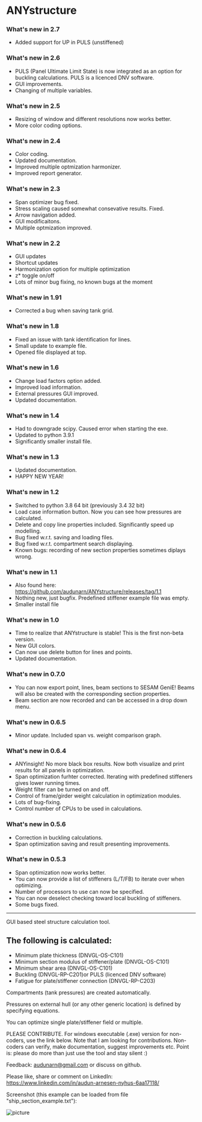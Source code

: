 # ANYstructure #
### What's new in 2.7 ###
* Added support for UP in PULS (unstiffened)
### What's new in 2.6 ###
* PULS (Panel Ultimate Limit State) is now integrated as an option for buckling calculations. PULS is a licenced DNV software.
* GUI improvements.
* Changing of multiple variables.
### What's new in 2.5 ###
* Resizing of window and different resolutions now works better.
* More color coding options.
### What's new in 2.4 ###
* Color coding.
* Updated documentation.
* Improved multiple optmization harmonizer.
* Improved report generator.
### What's new in 2.3 ###
* Span optimizer bug fixed.
* Stress scaling caused somewhat consevative results. Fixed.
* Arrow navigation added.
* GUI modificaitons.
* Multiple optmization improved.
### What's new in 2.2 ###
* GUI updates
* Shortcut updates
* Harmonization option for multiple optimization
* z* toggle on/off
* Lots of minor bug fixing, no known bugs at the moment
### What's new in 1.91 ###
* Corrected a bug when saving tank grid.
### What's new in 1.8 ###
* Fixed an issue with tank identification for lines.
* Small update to example file.
* Opened file displayed at top.
### What's new in 1.6 ###
* Change load factors option added.
* Improved load information.
* External pressures GUI improved.
* Updated documentation.
### What's new in 1.4 ###
* Had to downgrade scipy. Caused error when starting the exe.
* Updated to python 3.9.1
* Significantly smaller install file.
### What's new in 1.3 ###
* Updated documentation.
* HAPPY NEW YEAR!
### What's new in 1.2 ###
* Switched to python 3.8 64 bit (previously 3.4 32 bit)
* Load case information button. Now you can see how pressures are calculated.
* Delete and copy line properties included. Significantly speed up modelling.
* Bug fixed w.r.t. saving and loading files.
* Bug fixed w.r.t. compartment search displaying.
* Known bugs: recording of new section properties sometimes diplays wrong.
### What's new in 1.1 ###
* Also found here: https://github.com/audunarn/ANYstructure/releases/tag/1.1
* Nothing new, just bugfix. Predefined stiffener example file was empty. 
* Smaller install file
### What's new in 1.0 ###
* Time to realize that ANYstructure is stable! This is the first non-beta version.
* New GUI colors.
* Can now use delete button for lines and points.
* Updated documentation.
### What's new in 0.7.0 ###
* You can now export point, lines, beam sections to SESAM GeniE! Beams will also be created with the corresponding section properties.
* Beam section are now recorded and can be accessed in a drop down menu.
### What's new in 0.6.5 ###
* Minor update. Included span vs. weight comparison graph.
### What's new in 0.6.4 ###
* ANYinsight! No more black box results. Now both visualize and print results for all panels in optimization.
* Span optimization furhter corrected. Iterating with predefined stiffeners gives lower running times.
* Weight filter can be turned on and off.
* Control of frame/girder weight calculation in optimization modules.
* Lots of bug-fixing.
* Control number of CPUs to be used in calculations.
### What's new in 0.5.6 ###
* Correction in buckling calculations.
* Span optimization saving and result presenting improvements.
### What's new in 0.5.3 ###
* Span optimization now works better.
* You can now provide a list of stiffeners (L/T/FB) to iterate over when optimizing.
* Number of processors to use can now be specified.
* You can now deselect checking toward local buckling of stiffeners.
* Some bugs fixed.

------------------------------------------------------------------------

GUI based steel structure calculation tool.
 
## The following is calculated: ##
* Minimum plate thickness (DNVGL-OS-C101)
* Minimum section modulus of stiffener/plate (DNVGL-OS-C101)
* Minimum shear area (DNVGL-OS-C101)
* Buckling (DNVGL-RP-C201)or PULS (licenced DNV software)
* Fatigue for plate/stiffener connection (DNVGL-RP-C203)

Compartments (tank pressures) are created automatically.

Pressures on external hull (or any other generic location) is defined by specifying equations.

You can optimize single plate/stiffener field or multiple.

PLEASE CONTRIBUTE. 
For windows executable (.exe) version for non-coders, use the link below.
Note that I am looking for contributions. Non-coders can verify, make documentation, suggest improvements etc. Point
is: please do more than just use the tool and stay silent :)

Feedback: audunarn@gmail.com or discuss on github.

Please like, share or comment on LinkedIn: https://www.linkedin.com/in/audun-arnesen-nyhus-6aa17118/

Screenshot (this example can be loaded from file "ship_section_example.txt"):

![picture](https://docs.google.com/uc?id=1HJeT50bNJTLJbcHTfRke4iySV8zNOAl_)